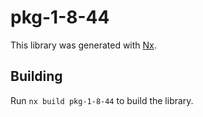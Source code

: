 # pkg-1-8-44

This library was generated with [Nx](https://nx.dev).

## Building

Run `nx build pkg-1-8-44` to build the library.
